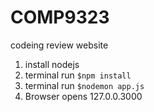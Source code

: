 # COMP9323
codeing review website
1. install nodejs
2. terminal run `$npm install`
3. terminal run `$nodemon app.js`
4. Browser opens 127.0.0.3000
